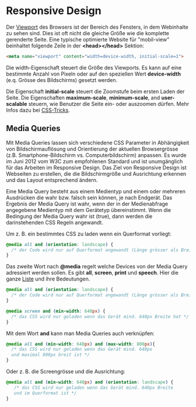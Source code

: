 # Responsive Design

Der [Viewport](https://responsivedesign.is/develop/responsive-html/viewport-meta-element/) des Browsers ist der Bereich des Fensters, in dem Webinhalte zu sehen sind. Dies ist oft nicht die gleiche Größe wie die komplette gerenderte Seite. Eine typische optimierte Website für "mobil-view" beinhaltet folgende Zeile in der __\<head>\</head>__ Sektion:

```html
<meta name="viewport" content="width=device-width, initial-scale=1">
```

Die width-Eigenschaft steuert die Größe des Viewports. Es kann auf eine bestimmte Anzahl von Pixeln  oder auf den speziellen Wert __device-width__ (e.q. Grösse des Bildschirms) gesetzt werden.

Die Eigenschaft __initial-scale__ steuert die Zoomstufe beim ersten Laden der Seite. Die Eigenschaften __maximum-scale__, __minimum-scale__, and __user-scalable__ steuern, wie Benutzer die Seite ein- oder auszoomen dürfen. Mehr Infos dazu bei [CSS-Tricks](https://css-tricks.com/snippets/html/responsive-meta-tag/).

## Media Queries

Mit Media Queries lassen sich verschiedene CSS Parameter in Abhängigkeit von Bildschirmauflösung und Orientierung der aktuellen Browsergrösse (z.B. Smartphone-Bildschirm vs. Computerbildschirm) anpassen. Es wurde im Juni 2012 vom W3C zum empfohlenen Standard und ist unumgänglich für das Arbeiten im Responsive Design. Das Ziel von Responsive Design ist Webseiten zu erstellen, die die Bildschirmgröße und Ausrichtung erkennen und das Layout entsprechend ändern. 

Eine Media Query besteht aus einem Medientyp und einem oder mehreren Ausdrücken die wahr bzw. falsch sein können, je nach Endgerät. Das Ergebnis der Media Query ist wahr, wenn der in der Medienabfrage angegebene Medientyp mit dem Gerätetyp übereinstimmt. Wenn die Bedingung der Media Query wahr ist (true), dann werden die darinstehenden CSS Regeln angewandt.

Um z. B. ein bestimmtes CSS zu laden wenn ein Querformat vorliegt:

```css
@media all and (orientation: landscape) {
  /* der Code wird nur auf Querformat angewandt (Länge grösser als Breite */
}
```

Das zweite Wort nach __@media__ regelt welche Devices von der Media Query adressiert werden sollen. Es gibt __all__, __screen__, __print__ und __speech__. Hier die ganze [Liste](https://developer.mozilla.org/en-US/docs/Web/CSS/Media_Queries/Using_media_queries) und ihre Bedeutungen.

```css
@media all and (orientation: landscape) {
  /* der Code wird nur auf Querformat angewandt (Länge grösser als Breite */
}

@media screen and (min-width: 640px) {
  /* das CSS wird nur geladen wenn das Gerät mind. 640px Breite hat */
}
```

Mit dem Wort __and__ kann man Media Queries auch verknüpfen:

```css
@media all and (min-width: 640px) and (max-width: 800px){
  /* das CSS wird nur geladen wenn das Gerät mind. 640px
  und maximal 800px breit ist */
}
```

Oder z. B. die Screengrösse und die Ausrichtung:

```css
@media all and (min-width: 640px) and (orientation: landscape) { 
   /* das CSS wird nur geladen wenn das Gerät mind. 640px Breite 
   und im Querformat ist */ 
}
```
